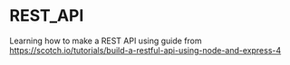 # REST_API
Learning how to make a REST API using guide from https://scotch.io/tutorials/build-a-restful-api-using-node-and-express-4


